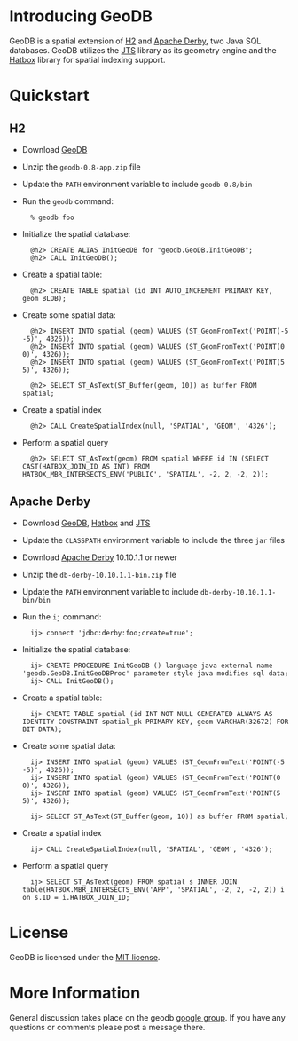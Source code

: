 # Introducing GeoDB

GeoDB is a spatial extension of [H2](http://h2database.com) and [Apache Derby](http://db.apache.org/derby), two Java SQL databases. GeoDB utilizes the [JTS](http://tsusiatsoftware.net/jts/main.html) library as its geometry engine and the [Hatbox](http://hatbox.sourceforge.net) library for spatial indexing support.

# Quickstart

## H2
* Download [GeoDB](http://ares.boundlessgeo.com/geodb/0.8/geodb-0.8-app.zip)
* Unzip the `geodb-0.8-app.zip` file
* Update the `PATH` environment variable to include `geodb-0.8/bin`
* Run the `geodb` command:

        % geodb foo

* Initialize the spatial database:

        @h2> CREATE ALIAS InitGeoDB for "geodb.GeoDB.InitGeoDB";
        @h2> CALL InitGeoDB();

* Create a spatial table:

        @h2> CREATE TABLE spatial (id INT AUTO_INCREMENT PRIMARY KEY, geom BLOB);

* Create some spatial data:

        @h2> INSERT INTO spatial (geom) VALUES (ST_GeomFromText('POINT(-5 -5)', 4326));
        @h2> INSERT INTO spatial (geom) VALUES (ST_GeomFromText('POINT(0 0)', 4326));
        @h2> INSERT INTO spatial (geom) VALUES (ST_GeomFromText('POINT(5 5)', 4326));
        
        @h2> SELECT ST_AsText(ST_Buffer(geom, 10)) as buffer FROM spatial;

* Create a spatial index

        @h2> CALL CreateSpatialIndex(null, 'SPATIAL', 'GEOM', '4326');

* Perform a spatial query

        @h2> SELECT ST_AsText(geom) FROM spatial WHERE id IN (SELECT CAST(HATBOX_JOIN_ID AS INT) FROM HATBOX_MBR_INTERSECTS_ENV('PUBLIC', 'SPATIAL', -2, 2, -2, 2));

## Apache Derby
* Download [GeoDB](http://repo.opengeo.org/org/opengeo/geodb), [Hatbox](http://repo.opengeo.org/net/sourceforge/hatbox/hatbox/) and [JTS](http://mvnrepository.com/artifact/com.vividsolutions/jts)
* Update the `CLASSPATH` environment variable to include the three `jar` files
* Download [Apache Derby](http://db.apache.org/derby/derby_downloads.html) 10.10.1.1 or newer
* Unzip the `db-derby-10.10.1.1-bin.zip` file
* Update the `PATH` environment variable to include `db-derby-10.10.1.1-bin/bin`
* Run the `ij` command:

        ij> connect 'jdbc:derby:foo;create=true';

* Initialize the spatial database:

        ij> CREATE PROCEDURE InitGeoDB () language java external name 'geodb.GeoDB.InitGeoDBProc' parameter style java modifies sql data;
        ij> CALL InitGeoDB();

* Create a spatial table:

        ij> CREATE TABLE spatial (id INT NOT NULL GENERATED ALWAYS AS IDENTITY CONSTRAINT spatial_pk PRIMARY KEY, geom VARCHAR(32672) FOR BIT DATA);

* Create some spatial data:

        ij> INSERT INTO spatial (geom) VALUES (ST_GeomFromText('POINT(-5 -5)', 4326));
        ij> INSERT INTO spatial (geom) VALUES (ST_GeomFromText('POINT(0 0)', 4326));
        ij> INSERT INTO spatial (geom) VALUES (ST_GeomFromText('POINT(5 5)', 4326));
        
        ij> SELECT ST_AsText(ST_Buffer(geom, 10)) as buffer FROM spatial;

* Create a spatial index

        ij> CALL CreateSpatialIndex(null, 'SPATIAL', 'GEOM', '4326');

* Perform a spatial query

        ij> SELECT ST_AsText(geom) FROM spatial s INNER JOIN table(HATBOX.MBR_INTERSECTS_ENV('APP', 'SPATIAL', -2, 2, -2, 2)) i on s.ID = i.HATBOX_JOIN_ID;

# License

GeoDB is licensed under the [MIT license](http://opensource.org/licenses/MIT). 

# More Information

General discussion takes place on the geodb [google group](http://groups.google.com/group/geodb). If you have any questions or comments please post a message there.
